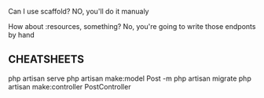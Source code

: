 Can I use scaffold?
NO, you'll do it manualy

How about :resources, something?
No, you're going to write those endponts by hand


## CHEATSHEETS
php artisan serve
php artisan make:model Post -m
php artisan migrate
php artisan make:controller PostController
